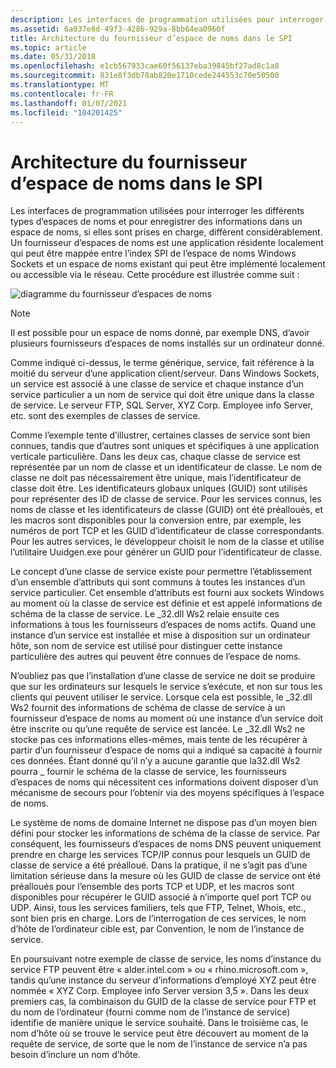 ```yaml
---
description: Les interfaces de programmation utilisées pour interroger les différents types d’espaces de noms et pour enregistrer des informations dans un espace de noms, si elles sont prises en charge, diffèrent considérablement.
ms.assetid: 6a037e8d-49f3-4286-929a-8bb64ea0960f
title: Architecture du fournisseur d’espace de noms dans le SPI
ms.topic: article
ms.date: 05/31/2018
ms.openlocfilehash: e1cb567933cae60f56137eba39845bf27ad8c1a8
ms.sourcegitcommit: 831e8f3db78ab820e1710cede244553c70e50500
ms.translationtype: MT
ms.contentlocale: fr-FR
ms.lasthandoff: 01/07/2021
ms.locfileid: "104201425"
---
```

# <a name="namespace-provider-architecture-in-the-spi"></a>Architecture du fournisseur d’espace de noms dans le SPI

Les interfaces de programmation utilisées pour interroger les différents types d’espaces de noms et pour enregistrer des informations dans un espace de noms, si elles sont prises en charge, diffèrent considérablement. Un fournisseur d’espaces de noms est une application résidente localement qui peut être mappée entre l’index SPI de l’espace de noms Windows Sockets et un espace de noms existant qui peut être implémenté localement ou accessible via le réseau. Cette procédure est illustrée comme suit :

![diagramme du fournisseur d’espaces de noms](images/ovrvw3-1.png)

> [!Note]  
> Il est possible pour un espace de noms donné, par exemple DNS, d’avoir plusieurs fournisseurs d’espaces de noms installés sur un ordinateur donné.

 

Comme indiqué ci-dessus, le terme générique, service, fait référence à la moitié du serveur d’une application client/serveur. Dans Windows Sockets, un service est associé à une classe de service et chaque instance d’un service particulier a un nom de service qui doit être unique dans la classe de service. Le serveur FTP, SQL Server, XYZ Corp. Employee info Server, etc. sont des exemples de classes de service.

Comme l’exemple tente d’illustrer, certaines classes de service sont bien connues, tandis que d’autres sont uniques et spécifiques à une application verticale particulière. Dans les deux cas, chaque classe de service est représentée par un nom de classe et un identificateur de classe. Le nom de classe ne doit pas nécessairement être unique, mais l’identificateur de classe doit être. Les identificateurs globaux uniques (GUID) sont utilisés pour représenter des ID de classe de service. Pour les services connus, les noms de classe et les identificateurs de classe (GUID) ont été préalloués, et les macros sont disponibles pour la conversion entre, par exemple, les numéros de port TCP et les GUID d’identificateur de classe correspondants. Pour les autres services, le développeur choisit le nom de la classe et utilise l’utilitaire Uuidgen.exe pour générer un GUID pour l’identificateur de classe.

Le concept d’une classe de service existe pour permettre l’établissement d’un ensemble d’attributs qui sont communs à toutes les instances d’un service particulier. Cet ensemble d’attributs est fourni aux sockets Windows au moment où la classe de service est définie et est appelé informations de schéma de la classe de service. Le \_32.dll Ws2 relaie ensuite ces informations à tous les fournisseurs d’espaces de noms actifs. Quand une instance d’un service est installée et mise à disposition sur un ordinateur hôte, son nom de service est utilisé pour distinguer cette instance particulière des autres qui peuvent être connues de l’espace de noms.

N’oubliez pas que l’installation d’une classe de service ne doit se produire que sur les ordinateurs sur lesquels le service s’exécute, et non sur tous les clients qui peuvent utiliser le service. Lorsque cela est possible, le \_32.dll Ws2 fournit des informations de schéma de classe de service à un fournisseur d’espace de noms au moment où une instance d’un service doit être inscrite ou qu’une requête de service est lancée. Le \_32.dll Ws2 ne stocke pas ces informations elles-mêmes, mais tente de les récupérer à partir d’un fournisseur d’espace de noms qui a indiqué sa capacité à fournir ces données. Étant donné qu’il n’y a aucune garantie que la32.dll Ws2 pourra \_ fournir le schéma de la classe de service, les fournisseurs d’espaces de noms qui nécessitent ces informations doivent disposer d’un mécanisme de secours pour l’obtenir via des moyens spécifiques à l’espace de noms.

Le système de noms de domaine Internet ne dispose pas d’un moyen bien défini pour stocker les informations de schéma de la classe de service. Par conséquent, les fournisseurs d’espaces de noms DNS peuvent uniquement prendre en charge les services TCP/IP connus pour lesquels un GUID de classe de service a été préalloué. Dans la pratique, il ne s’agit pas d’une limitation sérieuse dans la mesure où les GUID de classe de service ont été préalloués pour l’ensemble des ports TCP et UDP, et les macros sont disponibles pour récupérer le GUID associé à n’importe quel port TCP ou UDP. Ainsi, tous les services familiers, tels que FTP, Telnet, Whois, etc., sont bien pris en charge. Lors de l’interrogation de ces services, le nom d’hôte de l’ordinateur cible est, par Convention, le nom de l’instance de service.

En poursuivant notre exemple de classe de service, les noms d’instance du service FTP peuvent être « alder.intel.com » ou « rhino.microsoft.com », tandis qu’une instance du serveur d’informations d’employé XYZ peut être nommée « XYZ Corp. Employee info Server version 3,5 ». Dans les deux premiers cas, la combinaison du GUID de la classe de service pour FTP et du nom de l’ordinateur (fourni comme nom de l’instance de service) identifie de manière unique le service souhaité. Dans le troisième cas, le nom d’hôte où se trouve le service peut être découvert au moment de la requête de service, de sorte que le nom de l’instance de service n’a pas besoin d’inclure un nom d’hôte.

 

 



